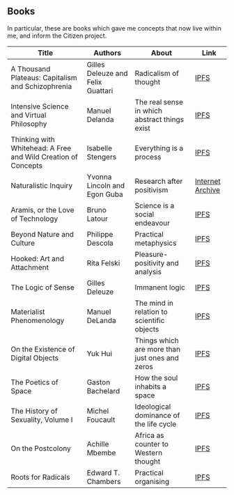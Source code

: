 ## Books

In particular, these are books which gave me concepts that now live within me, and inform the Citizen project.

| Title                                                        | Authors                           | About                                          | Link                                                         |
| ------------------------------------------------------------ | --------------------------------- | ---------------------------------------------- | ------------------------------------------------------------ |
| A Thousand Plateaus: Capitalism and Schizophrenia            | Gilles Deleuze and Felix Guattari | Radicalism of thought                          | [IPFS](https://cloudflare-ipfs.com/ipfs/bafykbzacebsbhxug62cbq35os7kmx72jzjmpdalobx3n3br4onec4cqdj5bw2?filename=Gilles%20Deleuze%2C%20Felix%20Guattari%20-%20A%20Thousand%20Plateaus_%20Capitalism%20and%20Schizophrenia-University%20of%20Minnesota%20Press%20%281987%29.pdf) |
| Intensive Science and Virtual Philosophy                     | Manuel Delanda                    | The real sense in which abstract things exist  | [IPFS](https://cloudflare-ipfs.com/ipfs/bafykbzacebx6hbpdkvjjmebk5pzpvpwoobxdmdxfivwymco3e3dmia6fjzwus?filename=%28Transversals_%20New%20Directions%20in%20Philosophy%29%20Manuel%20DeLanda%20-%20Intensive%20Science%20and%20Virtual%20Philosophy-Continuum%20%282005%29.pdf) |
| Thinking with Whitehead: A Free and Wild Creation of Concepts | Isabelle Stengers                 | Everything is a process                        | [IPFS](https://cloudflare-ipfs.com/ipfs/bafykbzacedfcar3ljx6ouymoj3hhpbzmlgvyz7ac6tuva5nrzyju7q6stne4o?filename=Isabelle%20Stengers%2C%20Michael%20Chase%2C%20Bruno%20Latour%20-%20Thinking%20with%20Whitehead_%20A%20Free%20and%20Wild%20Creation%20of%20Concepts-Harvard%20University%20Press%20%282011%29.pdf) |
| Naturalistic Inquiry                                         | Yvonna Lincoln and Egon Guba      | Research after positivism                      | [Internet Archive](https://archive.org/details/naturalisticinqu00linc/mode/1up) |
| Aramis, or the Love of Technology                            | Bruno Latour                      | Science is a social endeavour                  | [IPFS](https://cloudflare-ipfs.com/ipfs/bafykbzacebxqfn3z4lnlrxd34adhph4ayjkbibtqm7slkur6mwa642dpkatpo?filename=Bruno%20Latour%20-%20Aramis%2C%20or%20the%20Love%20of%20Technology-Harvard%20University%20Press%20%281996%29.pdf) |
| Beyond Nature and Culture                                    | Philippe Descola                  | Practical metaphysics                          | [IPFS](https://cloudflare-ipfs.com/ipfs/bafykbzacea4uqc2vrbktj7hgipdtiucgqunn6pgnhstar7b4owgkfvg4jzppu?filename=Philippe%20Descola%20-%20Beyond%20Nature%20and%20Culture-University%20of%20Chicago%20Press%20%282013%29.pdf) |
| Hooked: Art and Attachment                                   | Rita Felski                       | Pleasure-positivity and analysis               | [IPFS](https://cloudflare-ipfs.com/ipfs/bafykbzacedst266zfax6ky76mnjewb4be74pi6d37wxc5kjbmk5app22tcuww?filename=Rita%20Felski%20-%20Hooked_%20Art%20and%20Attachment-University%20of%20Chicago%20Press%20%282020%29.pdf) |
| The Logic of Sense                                           | Gilles Deleuze                    | Immanent logic                                 | [IPFS](https://cloudflare-ipfs.com/ipfs/bafykbzacebaogz57joyoipjg7phzdwvbbm7enjgix4sv4loy4ezzgf27qxv46?filename=Gilles%20Deleuze%20-%20The%20logic%20of%20sense%20%20-Athlone%20Press%20%281990%29.pdf) |
| Materialist Phenomenology                                    | Manuel DeLanda                    | The mind in relation to scientific objects     | [IPFS](https://cloudflare-ipfs.com/ipfs/bafykbzaced7vgbtu6rmez6pdj7hqu4lr5ovjwquffagmagbtve7vd44drhpoe?filename=%28Theory%20in%20the%20New%20Humanities%29%20Manuel%20DeLanda%20-%20Materialist%20Phenomenology_%20A%20Philosophy%20of%20Perception-Bloomsbury%20Academic%20%282021%29.pdf) |
| On the Existence of Digital Objects                          | Yuk Hui                           | Things which are more than just ones and zeros | [IPFS](https://cloudflare-ipfs.com/ipfs/bafykbzaceaml6zn6uogwvm5fdbhousz5vl3aaijenwkapukuoxyrqla3fkmww?filename=%28Electronic%20mediations%2048%29%20Hui%2C%20Yuk%20-%20On%20the%20existence%20of%20digital%20objects-University%20of%20Minnesota%20Press%20%282017%29.pdf) |
| The Poetics of Space                                         | Gaston Bachelard                  | How the soul inhabits a space                  | [IPFS](https://cloudflare-ipfs.com/ipfs/bafykbzaceavd4e63y3eucddjrnrefirtjntb5f6mrlbt3ilzz7u2v4thzlotq?filename=Gaston%20Bachelard%20-%20The%20Poetics%20of%20Space-Beacon%20Press%20%281994%29.pdf) |
| The History of Sexuality, Volume I                           | Michel Foucault                   | Ideological dominance of the life cycle        | [IPFS](https://cloudflare-ipfs.com/ipfs/bafykbzacedcacydbkgcb4w4q4wvgsxz3qcy7w57rg37whqbg26nk66v5uaqqy?filename=Michel%20Foucault%20-%20The%20History%20of%20Sexuality_%20Volume%20I_%20An%20Introduction.%20I-Pantheon%20Books%20%281978%29.pdf) |
| On the Postcolony                                            | Achille Mbembe                    | Africa as counter to Western thought           | [IPFS](https://cloudflare-ipfs.com/ipfs/bafykbzaced6hdxqpz2ksxq5jdflvdajyyyomg2oyoutfngnoubzxzofxof67q?filename=%28Studies%20on%20the%20History%20of%20Society%20and%20Culture%29%20Achille%20Mbembe%20-%20On%20the%20Postcolony-University%20of%20California%20Press%20%282001%29.pdf) |
| Roots for Radicals                                           | Edward T. Chambers                | Practical organising                           | [IPFS](https://cloudflare-ipfs.com/ipfs/bafykbzacebltl3jpslzjycou7nn3fw2xiq7xlsxgx6zycchytlllohxoazccq?filename=%28Bloomsbury%20Revelations%29%20Edward%20T.%20Chambers%2C%20Michael%20A.%20Cowan%20-%20Roots%20for%20Radicals_%20Organizing%20for%20Power%2C%20Action%2C%20and%20Justice-Bloomsbury%20USA%20Academic%20%282018%29.pdf) |

